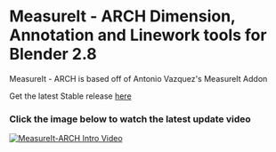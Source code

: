 # MeasureIt - ARCH Dimension, Annotation and Linework tools for Blender 2.8
MeasureIt - ARCH is based off of Antonio Vazquez's MeasureIt Addon

Get the latest Stable release [here](https://github.com/kevancress/MeasureIt-ARCH/releases)

### Click the image below to watch the latest update video
[![MeasureIt-ARCH Intro Video](https://user-images.githubusercontent.com/16860574/54844536-8c651a00-4cad-11e9-8139-7c4e7be64797.png)](https://www.youtube.com/watch?v=MWo87QvcEPk)



